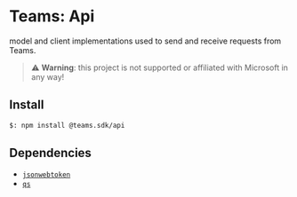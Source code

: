 # Teams: Api

model and client implementations used to send and receive requests from Teams.

> ⚠️ **Warning**: this project is not supported or affiliated with Microsoft in any way!

## Install

```bash
$: npm install @teams.sdk/api
```

## Dependencies

-   [`jsonwebtoken`](https://www.npmjs.com/package/jsonwebtoken)
-   [`qs`](https://www.npmjs.com/package/qs)

